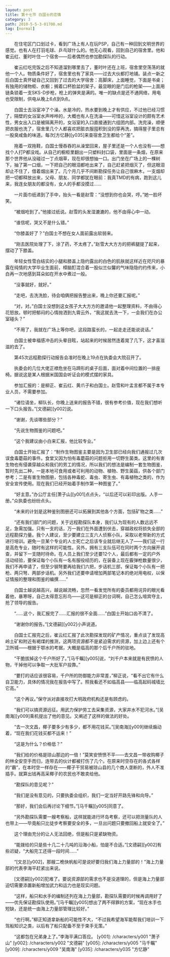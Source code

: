 ```yaml
---
layout: post
title: 第十七节 白国士的恋情
category: 3
path: 2010-5-5-3-01700.md
tag: [normal]
---
```


　　在住宅区门口划过卡，看到广场上有人在玩PSP，自己有一种回到文明世界的感觉。也有人在打羽毛球、乒乓球什么的。他无心观看，回到自己的宿舍里。他和崔云红、董时叶住一个宿舍——后者偶然也参加勘探队的行动。

　　崔云红吃完饭之后不知道溜到哪里去了，董时叶还在上班，宿舍里空荡荡的就他一个人。物质条件好了，宿舍里也有了家具——过去大伙都打地铺。装点一新之后白国士真怀疑自己又回到了过去的大学宿舍：高脚床，上面睡觉，下面是书桌；有独用的储物柜、衣橱；搁着口杯脸盆的架子。最显眼的是门后的枪架——上面用链条锁着一支SKS-D步枪，枪上的弹夹是满的。唯一的缺点是还不通网络，用电也受限制，供电从晚上6点到9点。

　　白国士去浴室冲了个澡。水是冷的，热水要到晚上才有供应，不过他已经习惯了，隔壁的女浴室水声哗哗的，大概也有人在洗澡——可惜这浴室设计的颇有艺术性，男女出入口是被隔离开的，女浴室的入口直接通到六组团内部。洗完澡，顺便把衣服也洗了，宿舍里几个人都喜欢把脏衣服囤积到没的穿再洗，搞得屋子里总有一股臭咸鱼的味道。每次[方忆静][y035]来查宿舍卫生都给个“差”。

　　拖着一双拖鞋，白国士慢吞吞的从澡堂回来，屋子里还是一个人也没有——想找个人打P都没戏。从自己的橱柜里翻出一只塑料封口袋，里面是一条烟，在原来那个世界他从没碰过一丁点烟草，现在却很想抽一口。出门坐在广场上的一棵树下，抽了第一口烟，一下把自己的眼泪都呛出来了，自己赶紧把烟灭了，但这眼泪却止不住了，借着烟出来了。几个月几乎不间断勘探任务让自己很麻木，一支烟却把一切都释放出来，父母、朋友、同学都犹在眼前：我真TMD的有病，跑到这儿来，我连女朋友的都没有，女人的手都没摸过……

　　一片面巾纸递到了手中，抬头一看是赵雪：“没想到你也会哭，哼。”她一脸坏笑。

　　“被烟呛到了。”他接过纸说。赵雪的头发湿漉漉的，他不由得心中一动。

　　“谁信呢，哭又不是什么错。”

　　“你膝盖好了？”白国士不想在女人面前露出软弱来。

　　“刚去医院处理了下，涂了药，不太疼了。”赵雪大大方方的把裤腿提了起来，摆动了下膝盖。

　　年轻女性雪白结实的小腿和膝盖上隐约露出的白色的肌肤就这样近在咫尺的暴露在纯情的大学毕业生面前，樟脑酊混合着一股似兰似馨的气味隐隐约约传来，小白再一次地感到耳朵如在开水中煮过一般。

　　“没事就好，就好。”

　　“走吧，去洗洗脸，待会咱俩把报告整出来，晚上你还要汇报呢。”

　　“对，对。”白国士没想到这女孩子大大方方的邀请他一起整理资料，不由得心花怒放。顿时把郁闷的心情抛洒到九霄云外，“我这就去洗一下，一会我们在办公室碰头？”

　　“不用了，我就在广场上等你吧，这段路蛮长的，一起走走还能说说话。”

　　白国士被幸福感冲击的头晕目眩，站起来的时候居然连着晃了几下，这才喜滋滋的去了。

　　第45次远程勘探行动报告会准时在晚上19点在执委会大院召开了。

　　执委会的几位大佬正襟危坐在马蹄形的桌子后面，面对着中间位置的一排座椅。据说这是某人根据米国国会听证会的模式摆的家具。

　　参加汇报的：是柳正、崔云红、黄爪子和白国士。赵雪和叶孟言都不属于本专业人员，不需要参加。

　　“诸位请坐，柳队长，你晚上送来的报告不错，很有参考价值，现在我们想听一下口头报告。”[文德嗣][y002]说。

　　“谢谢，先谈哪些部分？”

　　“先说生物图鉴的问题吧。”

　　“这个我建议由小白来汇报，他比较专业。”

　　白国士开始汇报了：“制作生物图鉴主要是因为卫生部已经向我们通报过几次误食毒蘑菇的事件。食堂又因为怕有毒蘑菇的问题拒用一切野生菌类。这里的有害生物也有侵袭穿越众和我们的劳工的情况，所以我们的想法是编制一套生物图鉴，暂时先出二种，一是本地可食用或者可利用的动物、植物、野生菌菇，供各个部门参考；二是有害生物图册，包括各种毒蛇、毒虫、寄生虫、有毒植物之类的，作为安全宣传使用。现在我们已经开始着手制作第一种图鉴了。”

　　“好主意。”办公厅主任[萧子山][y001]点点头，“以后还可以彩印出版。人手一册。”众执委也纷纷点头。

　　“未来的计划是这种鉴别图册还可以拓展到其他各个方面，包括矿物之类……”

　　“还有我们部门的问题，关于远程勘探队本身，我们认为现有的人数远远不足，急需加强。只有一支的话，万一我们在外面遭到伏击，穿越政权将损失全部的远程勘探力量。我个人建议，至少要建立三支六人侦察小队，采取以老带新的方式进行培训。避免一旦某个专业的人士死亡之后该专业就后继无人了——我们这一行是高危专业，随时有这样的可能性。另外，拥有三支队伍可在同时两个方向展开调查，并留下一支随时待命。在人员上我们至少还要12个人，最后都有一定的户外活动经验，要保证每个小队有一名有服役经历的，在装备上现在霰弹枪数量很少，我们不再申请了，但至少钢弩要再给我们六把，步话机三部，保证每个小队有一把枪、两只弩、两部步话机。另外我们还要申请增加两部笔记本的绝对用电权，以保证情报的整理和图鉴的编撰……”

　　白国士越说越高兴，越说越流畅，忽然一看发觉所有的委员都用诧异的眼光看着他，暴寒呀，自己太得意忘形鸟——这可是柳正的台词啊，自己怎么喧宾夺主，抢了领导的报告。

　　“……这个，我汇报完了……汇报的很不全面……”白国士开始口齿不清了。

　　“谢谢你的报告。”[文德嗣][y002]小声说道。

　　白国士汇报完之后，崔云红汇报了此次勘探发现的矿产情况，重点谈了发现高岭土矿和附近有褐煤的推测，这两项资源都不是紧迫需求的资源，加上边上还有个卫所城——根据于鄂水的考据，大概是临高的那个后千户所的驻地。

　　“干脆拔掉这个千户所好了。”[马千瞩][y005]说，“刘千户本来就是有民愤的人物，干掉他可以争取一大批军户投靠。”

　　“要打的话应该很容易，千户所的防御能力非常差，”柳正说，“看不出它有什么自卫能力，具体的情况我在报告中写了。照我看还不如临高县——临高起码城墙比它高。”

　　“这个再议。”保守派对直接攻打大明政府机构还是有顾虑的。

　　“我们可以搞资源远征。用武力保护劳工去采集资源，大家井水不犯河水。”[吴南海][y009]乘机提出了他的意见。又阐述了这样的做法的好处。

　　“去一次文昌，椰子要多少有多少，都不用花钱买。”[吴南海][y009]继续煽动着，“现在我们花钱买都不运来！”

　　“这是为什么？价格低？”

　　“我们给的价格是琼山那边的一倍！”莫笑安愤愤不平——去文昌一带收购椰子的林全安空手而归，连带去的伙计都被打伤了几个。在原来时空存在的各式各样的“霸”，在本时空一样存在——椰子干贸易被琼山县的几个商人垄断的，外人不准插手。就算出钱再高采椰子的农民也不敢卖给他。

　　“勘探队的意见呢？”

　　“我们是没有意见的，只要执委会组织，我们一定当好开路先锋和向导。”

　　“那好，我们会后再讨论下细节。”[马千瞩][y005]同意了。

　　“另外勘探队需要一艘考察船，这样就能进行环岛考察，还可以把测量队的人也带上——毕竟船只比徒步考察要安全的多，一旦出问题只要撤回船上就安全了。”

　　这个理由充分的让人无法回绝，但是船只是紧缺物资。

　　“能拨给的只是些十几二十几吨的沿海小船，怕是不合适。”[文德嗣][y002]有些迟疑，“大船完工还得一段时间……”

　　“[文总][y002]，那艘二桅快帆船可是说好要归我们海上力量部的！”海上力量部的代表李海平赶紧出来说。

　　[文德嗣][y002]犯难了。要说资源部的需求也不是没道理的，但是海上力量部迫切需要添置新船增加武力和运力也是现实问题。

　　“这样，船只和水手的编制还列在海上力量部，勘探队需要的时候再调用好了——优先保证勘探队使用。”[马千瞩][y005]想出了两不得罪的方案，“现在水手也短缺，还是统一由海上力量部管理比较好。”

　　“也行啊。”柳正知道拿新船的可能性不大，“不过我希望海军能帮我们培训一下驾船知识之类，以后有了船只配备不至于束手无策。”

　　“这都包在兄弟身上了。”李海平满口答应。
[y001]: /characters/y001 "萧子山"
[y002]: /characters/y002 "文德嗣"
[y005]: /characters/y005 "马千瞩"
[y009]: /characters/y009 "吴南海"
[y035]: /characters/y035 "方忆静"
